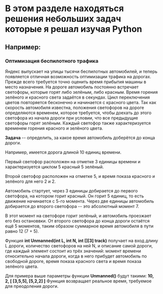 # В этом разделе находяться решения небольших задач которые я решал изучая  Python
## Например:
### Оптимизация беспилотного трафика
Яндекс выпускает на улицы тысячи беспилотных автомобилей, и теперь появляется отличная возможность оптимизации трафика на дорогах.
Прежде всего требуется точно оценить время
прибытия машины в место назначения.
На дороге автомобиль постоянно встречает
светофоры, которые горят либо зелёным, либо
красным. Время горения зелёного и красного
света задаётся в секундах. Цикл переключения
цветов повторяется бесконечно и начинается с
красного цвета.
Так как скорость автомобиля известна,
положения светофоров на дороге определяются
временем, которое требуется, чтобы доехать до
этого светофора из начала дороги при условии,
что все предыдущие светофоры горят зелёным.
Каждый светофор также характеризуется
временем горения красного и зелёного цвета.

**Задача** -- определить, за какое время автомобиль
доберётся до конца дороги.

Например, имеется дорога длиной 10 единиц
времени.

Первый светофор расположен на
отметке 3 единицы времени и характеризуется
циклом 5 красный 5 зелёный. 

Второй светофор
расположен на отметке 5, и время показа
красного и зелёного для него 2 и 2.

Автомобиль стартует, через 3 единицы
добирается до первого светофора, на котором
горит красный. Он горит 5 единиц, то есть
движение начинается с 5-го момента.
Через две единицы автомобиль добирается до
второго светофора -- это абсолютный момент 7. 

В этот момент на светофоре горит зелёный, и
автомобиль проезжает его без остановвки. От
второго светофора до конца дороги остаётся ещё
5 моментов, таким образом суммарное время
автомобиля в пути равно 12 (7 + 5).

Функция
**int Unmanned(int L, int N, int [][3] track)**
получает на вход длину L дороги, количество
светофоров на ней N, и описание самой дороги,
где каждый элемент состоит из трёх значений:
момент времени относительно начала дороги,
когда в него прибудет автомобиль по свободной
дороге, время показа красного света и время
показа зелёного цвета.

Для примера выше параметры функции
**Unmanned()** будут такими: **10, 2, [ [3,5,5], [5,2,2] ]**
Функция возвращает реальное время, требуемое
для преодоления дороги.
